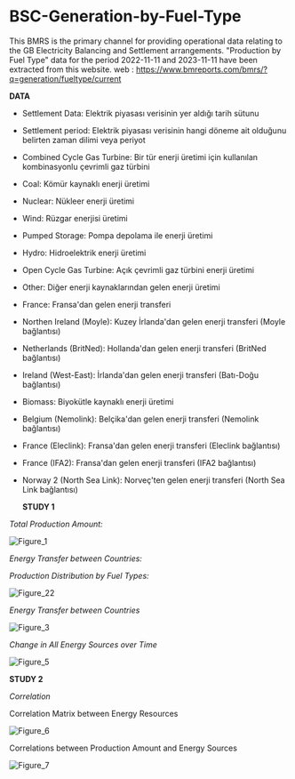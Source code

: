 # BSC-Generation-by-Fuel-Type
This BMRS is the primary channel for providing operational data relating to the GB Electricity Balancing and Settlement arrangements. "Production by Fuel Type" data for the period 2022-11-11 and 2023-11-11 have been extracted from this website.
web : https://www.bmreports.com/bmrs/?q=generation/fueltype/current

**DATA**

- Settlement Data: Elektrik piyasası verisinin yer aldığı tarih sütunu

- Settlement period: Elektrik piyasası verisinin hangi döneme ait olduğunu belirten zaman dilimi veya periyot

- Combined Cycle Gas Turbine: Bir tür enerji üretimi için kullanılan kombinasyonlu çevrimli gaz türbini
  
- Coal: Kömür kaynaklı enerji üretimi
  
- Nuclear: Nükleer enerji üretimi
  
- Wind: Rüzgar enerjisi üretimi

- Pumped Storage: Pompa depolama ile enerji üretimi
    
- Hydro: Hidroelektrik enerji üretimi
  
- Open Cycle Gas Turbine: Açık çevrimli gaz türbini enerji üretimi
  
- Other: Diğer enerji kaynaklarından gelen enerji üretimi
  
- France: Fransa'dan gelen enerji transferi
  
- Northen Ireland (Moyle): Kuzey İrlanda'dan gelen enerji transferi (Moyle bağlantısı)

- Netherlands (BritNed): Hollanda'dan gelen enerji transferi (BritNed bağlantısı)
  
- Ireland (West-East): İrlanda'dan gelen enerji transferi (Batı-Doğu bağlantısı)
  
- Biomass: Biyokütle kaynaklı enerji üretimi
  
- Belgium (Nemolink): Belçika'dan gelen enerji transferi (Nemolink bağlantısı)
  
- France (Eleclink): Fransa'dan gelen enerji transferi (Eleclink bağlantısı)
  
- France (IFA2): Fransa'dan gelen enerji transferi (IFA2 bağlantısı)
  
- Norway 2 (North Sea Link): Norveç'ten gelen enerji transferi (North Sea Link bağlantısı)


  **STUDY 1**

*Total Production Amount:*
   
   ![Figure_1](https://github.com/safakulgun/BSC-Generation-by-Fuel-Type/assets/108941899/87adf869-c86a-47ca-82b6-91921ed45cbd)

   *Energy Transfer between Countries:*

   
*Production Distribution by Fuel Types:*

![Figure_22](https://github.com/safakulgun/BSC-Generation-by-Fuel-Type/assets/108941899/1fe3b556-56ac-4714-b41f-1529ca138563)

*Energy Transfer between Countries*

![Figure_3](https://github.com/safakulgun/BSC-Generation-by-Fuel-Type/assets/108941899/e0042911-2a52-4007-bb31-e2b531061c56)

*Change in All Energy Sources over Time*

![Figure_5](https://github.com/safakulgun/BSC-Generation-by-Fuel-Type/assets/108941899/6388929d-6574-4fa3-a8b5-b573419d46d3)

 **STUDY 2**
 
 *Correlation*
 
Correlation Matrix between Energy Resources

![Figure_6](https://github.com/safakulgun/BSC-Generation-by-Fuel-Type/assets/108941899/784ee3d4-a13b-41b8-8c8d-d92985ca7ce5)

Correlations between Production Amount and Energy Sources


![Figure_7](https://github.com/safakulgun/BSC-Generation-by-Fuel-Type/assets/108941899/231204c2-2000-45cc-941b-e822c0330bee)


